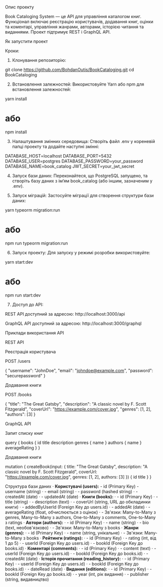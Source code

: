 Опис проекту

Book Cataloging System — це API для управління каталогом книг. Функціонал включає реєстрацію користувачів, додавання книг, оцінки та коментарі, управління жанрами, авторами, історією читання та виданнями. Проект підтримує REST і GraphQL API.

Як запустити проект

Кроки:

1. Клонування репозиторію:

git clone https://github.com/BohdanOutis/BookCataloging.git
cd BookCataloging

2. Встановлення залежностей:
Використовуйте Yarn або npm для встановлення залежностей:

yarn install
# або
npm install

3. Налаштування змінних середовища:
Створіть файл .env у кореневій папці проекту та додайте наступні змінні:

DATABASE_HOST=localhost
DATABASE_PORT=5432
DATABASE_USER=postgres
DATABASE_PASSWORD=your_password
DATABASE_NAME=book_catalog
JWT_SECRET=your_jwt_secret

4. Запуск бази даних:
Переконайтеся, що PostgreSQL запущено, та створіть базу даних з ім’ям book_catalog (або іншим, зазначеним у .env).

5. Запуск міграцій:
Застосуйте міграції для створення структури бази даних:

yarn typeorm migration:run
# або
npm run typeorm migration:run

6. Запуск проекту:
Для запуску у режимі розробки використовуйте:

yarn start:dev
# або
npm run start:dev

7. Доступ до API:

REST API доступний за адресою: http://localhost:3000/api

GraphQL API доступний за адресою: http://localhost:3000/graphql

Приклади використання API

REST API

Реєстрація користувача

POST /users

{
  "username": "JohnDoe",
  "email": "johndoe@example.com",
  "password": "securepassword"
}

Додавання книги

POST /books

{
  "title": "The Great Gatsby",
  "description": "A classic novel by F. Scott Fitzgerald",
  "coverUrl": "https://example.com/cover.jpg",
  "genres": [1, 2],
  "authors": [3]
}

GraphQL API

Запит списку книг

query {
  books {
    id
    title
    description
    genres {
      name
    }
    authors {
      name
    }
    averageRating
  }
}

Додавання книги

mutation {
  createBook(input: {
    title: "The Great Gatsby",
    description: "A classic novel by F. Scott Fitzgerald",
    coverUrl: "https://example.com/cover.jpg",
    genres: [1, 2],
    authors: [3]
  }) {
    id
    title
  }
}

Структура бази даних
·   	**Користувачі (users):**
      - id (Primary Key)
      - username (string)
·   	- email (string)
·   	- password (hashed string)
·   	- createdAt (date)
·   	- updatedAt (date)
·   	**Книги (books):**
·   	- id (Primary Key)
·   	- title (string)
·   	- description (text)
·   	- coverUrl (string, URL до обкладинки книги)
·   	- addedByUserId (Foreign Key до users.id)
·   	- addedAt (date)
·   	- averageRating (float, обчислюється з оцінок)
·   	- Зв'язки: Many-to-Many з genres, Many-to-Many з authors, One-to-Many з comments, One-to-Many з ratings
·   	**Автори (authors):**
·   	- id (Primary Key)
·   	- name (string)
·   	- bio (text, необов'язково)
·   	- Зв'язки: Many-to-Many з books
·   	**Жанри (genres):**
·   	- id (Primary Key)
·   	- name (string, унікальне)
·   	- Зв'язки: Many-to-Many з books
·   	**Рейтинги (ratings):**
·   	- id (Primary Key)
·   	- rating (int, від 1 до 5)
·   	- userId (Foreign Key до users.id)
·   	- bookId (Foreign Key до books.id)
·   	**Коментарі (comments):**
·   	- id (Primary Key)
·   	- content (text)
·   	- userId (Foreign Key до users.id)
·   	- bookId (Foreign Key до books.id)
·   	- createdAt (date)
·   	**Історія прочитання (reading_history):**
·   	- id (Primary Key)
·   	- userId (Foreign Key до users.id)
·   	- bookId (Foreign Key до books.id)
·   	- dateRead (date)
·   	**Видання (editions):**
·   	- id (Primary Key)
·   	- bookId (Foreign Key до books.id)
·   	- year (int, рік видання)
·   	- publisher (string, видавництво)
